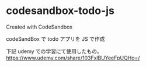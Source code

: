 # codesandbox-todo-js

Created with CodeSandbox

codeSandBox で todo アプリを JS で作成

下記 udemy での学習にて使用したもの。
https://www.udemy.com/share/103FxlBUYeeFpUQHo=/
